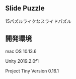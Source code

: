 ## Slide Puzzle

15パズルライクなスライドパズル

## 開発環境

mac OS 10.13.6

Unity 2019.2.0f1

Project Tiny Version 0.16.1


